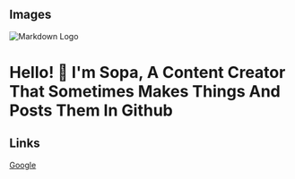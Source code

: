 ## Images
![Markdown Logo](https://imgur.com/a/beHO4v2)
# Hello! 👋 I'm Sopa, A Content Creator That Sometimes Makes Things And Posts Them In Github


## Links
[Google](https://www.youtube.com/@callmesopa)
